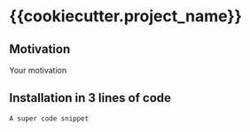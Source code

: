 # {{cookiecutter.project_name}}

## Motivation

Your motivation

## Installation in 3 lines of code

```console
A super code snippet
```
